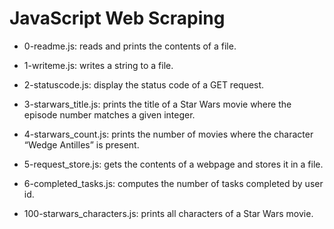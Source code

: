 # JavaScript Web Scraping

* 0-readme.js: reads and prints the contents of a file.

* 1-writeme.js: writes a string to a file.

* 2-statuscode.js: display the status code of a GET request.

* 3-starwars_title.js: prints the title of a Star Wars movie where the episode number matches a given integer.

* 4-starwars_count.js: prints the number of movies where the character “Wedge Antilles” is present.

* 5-request_store.js: gets the contents of a webpage and stores it in a file.

* 6-completed_tasks.js: computes the number of tasks completed by user id.

* 100-starwars_characters.js: prints all characters of a Star Wars movie.
